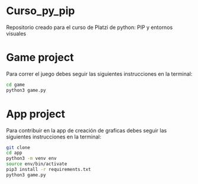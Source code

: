 # Curso_py_pip
Repositorio creado para el curso de Platzi de python: PIP y entornos visuales

# Game project

Para correr el juego debes seguir las siguientes instrucciones en la terminal:

```sh
cd game
python3 game.py
```

# App project
Para contribuir en la app de creación de graficas  debes seguir las siguientes instrucciones en la terminal:

```sh
git clone 
cd app
python3 -m venv env
source env/bin/activate
pip3 install -r requirements.txt
python3 game.py
```

